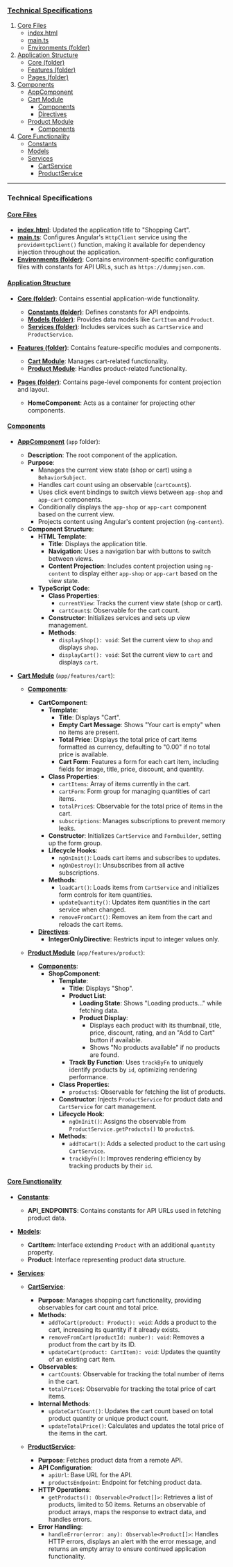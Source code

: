 
### [Technical Specifications](#technical-specifications)

1. [Core Files](#core-files)
    - [index.html](#indexhtml)
    - [main.ts](#maints)
    - [Environments (folder)](#environments-folder)
2. [Application Structure](#application-structure)
    - [Core (folder)](#core-folder)
    - [Features (folder)](#features-folder)
    - [Pages (folder)](#pages-folder)
3. [Components](#components)
    - [AppComponent](#appcomponent)
    - [Cart Module](#cart-module)
        - [Components](#cart-module-components)
        - [Directives](#cart-module-directives)
    - [Product Module](#product-module)
        - [Components](#product-module-components)
4. [Core Functionality](#core-functionality)
    - [Constants](#constants)
    - [Models](#models)
    - [Services](#services)
        - [CartService](#cartservice)
        - [ProductService](#productservice)

---

### Technical Specifications

#### [Core Files](#core-files)

- **[index.html](#indexhtml)**: Updated the application title to "Shopping Cart".
- **[main.ts](#maints)**: Configures Angular's `HttpClient` service using the `provideHttpClient()` function, making it available for dependency injection throughout the application.
- **[Environments (folder)](#environments-folder)**: Contains environment-specific configuration files with constants for API URLs, such as `https://dummyjson.com`.

#### [Application Structure](#application-structure)

- **[Core (folder)](#core-folder)**: Contains essential application-wide functionality.
  - **[Constants (folder)](#constants)**: Defines constants for API endpoints.
  - **[Models (folder)](#models)**: Provides data models like `CartItem` and `Product`.
  - **[Services (folder)](#services)**: Includes services such as `CartService` and `ProductService`.

- **[Features (folder)](#features-folder)**: Contains feature-specific modules and components.
  - **[Cart Module](#cart-module)**: Manages cart-related functionality.
  - **[Product Module](#product-module)**: Handles product-related functionality.

- **[Pages (folder)](#pages-folder)**: Contains page-level components for content projection and layout.
  - **HomeComponent**: Acts as a container for projecting other components.

#### [Components](#components)

- **[AppComponent](#appcomponent)** (`app` folder):
  - **Description**: The root component of the application.
  - **Purpose**:
    - Manages the current view state (shop or cart) using a `BehaviorSubject`.
    - Handles cart count using an observable (`cartCount$`).
    - Uses click event bindings to switch views between `app-shop` and `app-cart` components.
    - Conditionally displays the `app-shop` or `app-cart` component based on the current view.
    - Projects content using Angular's content projection (`ng-content`).
  - **Component Structure**:
    - **HTML Template**:
      - **Title**: Displays the application title.
      - **Navigation**: Uses a navigation bar with buttons to switch between views.
      - **Content Projection**: Includes content projection using `ng-content` to display either `app-shop` or `app-cart` based on the view state.
    - **TypeScript Code**:
      - **Class Properties**:
        - `currentView`: Tracks the current view state (shop or cart).
        - `cartCount$`: Observable for the cart count.
      - **Constructor**: Initializes services and sets up view management.
      - **Methods**:
        - `displayShop(): void`: Set the current view to `shop` and displays `shop`.
        - `displayCart(): void`: Set the current view to `cart` and displays `cart`.

- **[Cart Module](#cart-module)** (`app/features/cart`):
  - **[Components](#cart-module-components)**:
    - **CartComponent**:
      - **Template**:
        - **Title**: Displays "Cart".
        - **Empty Cart Message**: Shows "Your cart is empty" when no items are present.
        - **Total Price**: Displays the total price of cart items formatted as currency, defaulting to "0.00" if no total price is available.
        - **Cart Form**: Features a form for each cart item, including fields for image, title, price, discount, and quantity.
      - **Class Properties**:
        - `cartItems`: Array of items currently in the cart.
        - `cartForm`: Form group for managing quantities of cart items.
        - `totalPrice$`: Observable for the total price of items in the cart.
        - `subscriptions`: Manages subscriptions to prevent memory leaks.
      - **Constructor**: Initializes `CartService` and `FormBuilder`, setting up the form group.
      - **Lifecycle Hooks**:
        - `ngOnInit()`: Loads cart items and subscribes to updates.
        - `ngOnDestroy()`: Unsubscribes from all active subscriptions.
      - **Methods**:
        - `loadCart()`: Loads items from `CartService` and initializes form controls for item quantities.
        - `updateQuantity()`: Updates item quantities in the cart service when changed.
        - `removeFromCart()`: Removes an item from the cart and reloads the cart items.
    - **[Directives](#cart-module-directives)**:
      - **IntegerOnlyDirective**: Restricts input to integer values only.

  - **[Product Module](#product-module)** (`app/features/product`):
    - **[Components](#product-module-components)**:
      - **ShopComponent**:
        - **Template**:
          - **Title**: Displays "Shop".
          - **Product List**:
            - **Loading State**: Shows "Loading products..." while fetching data.
            - **Product Display**:
              - Displays each product with its thumbnail, title, price, discount, rating, and an "Add to Cart" button if available.
              - Shows "No products available" if no products are found.
          - **Track By Function**: Uses `trackByFn` to uniquely identify products by `id`, optimizing rendering performance.
        - **Class Properties**:
          - `products$`: Observable for fetching the list of products.
        - **Constructor**: Injects `ProductService` for product data and `CartService` for cart management.
        - **Lifecycle Hook**:
          - `ngOnInit()`: Assigns the observable from `ProductService.getProducts()` to `products$`.
        - **Methods**:
          - `addToCart()`: Adds a selected product to the cart using `CartService`.
          - `trackByFn()`: Improves rendering efficiency by tracking products by their `id`.

#### [Core Functionality](#core-functionality)

- **[Constants](#constants)**:
  - **API_ENDPOINTS**: Contains constants for API URLs used in fetching product data.

- **[Models](#models)**:
  - **CartItem**: Interface extending `Product` with an additional `quantity` property.
  - **Product**: Interface representing product data structure.

- **[Services](#services)**:
  - **[CartService](#cartservice)**:
    - **Purpose**: Manages shopping cart functionality, providing observables for cart count and total price.
    - **Methods**:
      - `addToCart(product: Product): void`: Adds a product to the cart, increasing its quantity if it already exists.
      - `removeFromCart(productId: number): void`: Removes a product from the cart by its ID.
      - `updateCart(product: CartItem): void`: Updates the quantity of an existing cart item.
    - **Observables**:
      - `cartCount$`: Observable for tracking the total number of items in the cart.
      - `totalPrice$`: Observable for tracking the total price of cart items.
    - **Internal Methods**:
      - `updateCartCount()`: Updates the cart count based on total product quantity or unique product count.
      - `updateTotalPrice()`: Calculates and updates the total price of the items in the cart.

  - **[ProductService](#productservice)**:
    - **Purpose**: Fetches product data from a remote API.
    - **API Configuration**:
      - `apiUrl`: Base URL for the API.
      - `productsEndpoint`: Endpoint for fetching product data.
    - **HTTP Operations**:
      - `getProducts(): Observable<Product[]>`: Retrieves a list of products, limited to 50 items. Returns an observable of product arrays, maps the response to extract data, and handles errors.
    - **Error Handling**:
      - `handleError(error: any): Observable<Product[]>`: Handles HTTP errors, displays an alert with the error message, and returns an empty array to ensure continued application functionality.

